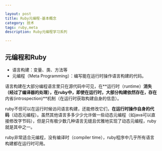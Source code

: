 ```yaml
---

layout: post
title: Ruby元编程-基本概念
category: 技术
tags: ruby,meta
description: Ruby元编程学习系列

---
```


## 元编程和Ruby

- 语言构建：变量、类、方法等
- 元编程（Meta Programming）：编写能在运行时操作语言构建的代码。


语言构建在大部分编程语言里只在源代码中可见，在**运行时（runtime）**消失（经过了编译器的处理），在ruby中，即使在运行时，大部分构建依然存在，存在**内省(introspection)**机制（在运行时获取构建自身的信息）。

ruby不但可以在运行时候访问语言构建，还能修改它们，**在运行时操作自身的代码**（动态元编程）。虽然其他语言多多少少允许做一些动态元编程（如java可以直接修改字节码），但是只有极少数几种语言无缝且优雅地实现了动态元编程，ruby就是其中之一。

ruby非常适合元编程，没有编译时（compiler time），ruby程序中几乎所有语言构建都在运行时可用。


















